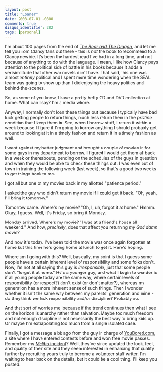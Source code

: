 ```yaml
---
layout: post
title: "Loaner"
date: 2003-07-01 -0800
comments: true
disqus_identifier: 282
tags: [personal]
---
```

I'm about 100 pages from the end of [*The Bear and The
Dragon*](http://www.amazon.com/exec/obidos/ASIN/0425180964/mhsvortex),
and let me tell you Tom Clancy fans out there - this is *not* the book
to recommend to a Clancy newbie. It's been the hardest read I've had in
a long time, and not because of anything to do with the language. I
mean, I like how Clancy pays attention to the political side of battle
in his books because it adds a verisimilitude that other war novels
don't have. That said, this one was almost *entirely* political and I
spent more time wondering when the SEAL team was going to show up than I
did enjoying the heavy politics and behind-the-scenes.

 So, as some of you know, I have a pretty hefty CD and DVD collection at
home. What can I say? I'm a media whore.

 Anyway, I normally don't loan these things out because I typically have
bad luck getting people to return things, much less return them in the
*pristine* condition that I keep them in. See, when I borrow stuff, I
return it within a week because I figure if I'm going to borrow anything
I should probably get around to looking at it in a timely fashion and
return it in a timely fashion as well.

 I went against my better judgment and brought a couple of movies in for
some guys in my department to borrow. I figured I would get them all
back in a week or thereabouts, pending on the schedules of the guys in
question and when they would be able to check these things out. I was
even out of town in training the following week (last week), so that's a
good two weeks to get things back to me.

 I got all but one of my movies back in my allotted "patience period."

 I asked the guy who didn't return my movie if I could get it back. "Oh,
yeah, I'll bring it tomorrow."

 Tomorrow came. Where's my movie? "Oh, I, uh, forgot it at home." Hmmm.
Okay, I guess. Well, it's Friday, so bring it Monday.

 Monday arrived. Where's my movie? "I was at a friend's house all
weekend." And how, *precisely*, does that affect you returning *my God
damn movie*?

 And now it's today. I've been told the movie was once again forgotten
at home but this time he's going home at lunch to get it. Here's
hoping.

 Where am I going with this? Well, basically, my point is that I guess
some people have a certain inherent level of responsibility and some
folks don't. Now, I'm not at all saying this guy is *irresponsible*,
just that some people don't "forget it at home." He's a younger guy, and
what I begin to wonder is if all young people today are the same way,
where certain levels of responsibility (or respect?) don't exist (or
don't matter?), whereas my generation has a more inherent sense of such
things. Then I wonder whether it isn't the same way between my parents'
generation and mine - do they think we lack responsibility and/or
discipline? Probably so.

 And that sort of worries me, because if the trend continues then what I
see on the horizon is anarchy rather than salvation. Maybe too much
freedom and not enough discipline is not necessarily the best way to
bring kids up. Or maybe I'm extrapolating too much from a single
isolated case.

 Finally, I got a message a bit ago from the guy in charge of
[YouBored.com](http://www.youbored.com), a site where I have entered
contests before and won free movie passes. Remember my [*Malibu*
incident](/archive/2003/04/22/slave-to-the-dark-beat.aspx)? Well,
they've since updated the look, feel, and quality of their site and they
seem interested in enhancing that quality further by recruiting yours
truly to become a volunteer staff writer. I'm waiting to hear back on
the details, but it could be a cool thing. I'll keep you posted.
